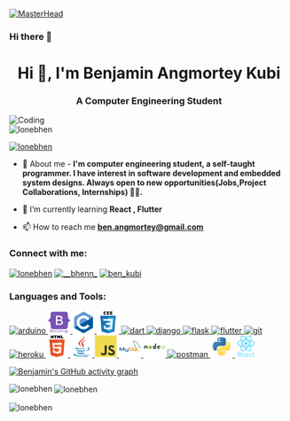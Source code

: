 [![MasterHead](https://www.lambdatest.com/resources/images/news24.gif)](https://lonebhen.io)

### Hi there 👋

<h1 align="center">Hi 👋, I'm Benjamin Angmortey Kubi</h1>
<h3 align="center">A Computer Engineering Student</h3>
<img align = "right" alt="Coding" src="https://cdn.dribbble.com/users/1059583/screenshots/4171367/coding-freak.gif" width= "600">

<p align="left"> <img src="https://komarev.com/ghpvc/?username=lonebhen&label=Profile%20views&color=0e75b6&style=flat" alt="lonebhen" /> </p>



<p align="left"> <a href="https://twitter.com/lonebhen" target="blank"><img src="https://img.shields.io/twitter/follow/lonebhen?logo=twitter&style=for-the-badge" alt="lonebhen" /></a> </p>

- 🤚 About me - **I'm computer engineering student, a self-taught programmer. I have interest in software development and embedded system designs. Always open to new opportunities(Jobs,Project Collaborations, Internships) 🙋‍♂️.**

- 🌱 I’m currently learning **React , Flutter**

- 📫 How to reach me **ben.angmortey@gmail.com**

<h3 align="left">Connect with me:</h3>
<p align="left">
<a href="https://twitter.com/lonebhen" target="blank"><img align="center" src="https://raw.githubusercontent.com/rahuldkjain/github-profile-readme-generator/master/src/images/icons/Social/twitter.svg" alt="lonebhen" height="30" width="40" /></a>
<a href="https://instagram.com/__bhenn_" target="blank"><img align="center" src="https://raw.githubusercontent.com/rahuldkjain/github-profile-readme-generator/master/src/images/icons/Social/instagram.svg" alt="__bhenn_" height="30" width="40" /></a>
<a href="https://www.hackerrank.com/ben_kubi" target="blank"><img align="center" src="https://raw.githubusercontent.com/rahuldkjain/github-profile-readme-generator/master/src/images/icons/Social/hackerrank.svg" alt="ben_kubi" height="30" width="40" /></a>
</p>

<h3 align="left">Languages and Tools:</h3>
<p align="left"> <a href="https://www.arduino.cc/" target="_blank" rel="noreferrer"> <img src="https://cdn.worldvectorlogo.com/logos/arduino-1.svg" alt="arduino" width="40" height="40"/> </a> <a href="https://getbootstrap.com" target="_blank" rel="noreferrer"> <img src="https://raw.githubusercontent.com/devicons/devicon/master/icons/bootstrap/bootstrap-plain-wordmark.svg" alt="bootstrap" width="40" height="40"/> </a> <a href="https://www.cprogramming.com/" target="_blank" rel="noreferrer"> <img src="https://raw.githubusercontent.com/devicons/devicon/master/icons/c/c-original.svg" alt="c" width="40" height="40"/> </a> <a href="https://www.w3schools.com/css/" target="_blank" rel="noreferrer"> <img src="https://raw.githubusercontent.com/devicons/devicon/master/icons/css3/css3-original-wordmark.svg" alt="css3" width="40" height="40"/> </a> <a href="https://dart.dev" target="_blank" rel="noreferrer"> <img src="https://www.vectorlogo.zone/logos/dartlang/dartlang-icon.svg" alt="dart" width="40" height="40"/> </a> <a href="https://www.djangoproject.com/" target="_blank" rel="noreferrer"> <img src="https://cdn.worldvectorlogo.com/logos/django.svg" alt="django" width="40" height="40"/> </a> <a href="https://flask.palletsprojects.com/" target="_blank" rel="noreferrer"> <img src="https://www.vectorlogo.zone/logos/pocoo_flask/pocoo_flask-icon.svg" alt="flask" width="40" height="40"/> </a> <a href="https://flutter.dev" target="_blank" rel="noreferrer"> <img src="https://www.vectorlogo.zone/logos/flutterio/flutterio-icon.svg" alt="flutter" width="40" height="40"/> </a> <a href="https://git-scm.com/" target="_blank" rel="noreferrer"> <img src="https://www.vectorlogo.zone/logos/git-scm/git-scm-icon.svg" alt="git" width="40" height="40"/> </a> <a href="https://heroku.com" target="_blank" rel="noreferrer"> <img src="https://www.vectorlogo.zone/logos/heroku/heroku-icon.svg" alt="heroku" width="40" height="40"/> </a> <a href="https://www.w3.org/html/" target="_blank" rel="noreferrer"> <img src="https://raw.githubusercontent.com/devicons/devicon/master/icons/html5/html5-original-wordmark.svg" alt="html5" width="40" height="40"/> </a> <a href="https://www.java.com" target="_blank" rel="noreferrer"> <img src="https://raw.githubusercontent.com/devicons/devicon/master/icons/java/java-original.svg" alt="java" width="40" height="40"/> </a> <a href="https://developer.mozilla.org/en-US/docs/Web/JavaScript" target="_blank" rel="noreferrer"> <img src="https://raw.githubusercontent.com/devicons/devicon/master/icons/javascript/javascript-original.svg" alt="javascript" width="40" height="40"/> </a> <a href="https://www.mysql.com/" target="_blank" rel="noreferrer"> <img src="https://raw.githubusercontent.com/devicons/devicon/master/icons/mysql/mysql-original-wordmark.svg" alt="mysql" width="40" height="40"/> </a> <a href="https://nodejs.org" target="_blank" rel="noreferrer"> <img src="https://raw.githubusercontent.com/devicons/devicon/master/icons/nodejs/nodejs-original-wordmark.svg" alt="nodejs" width="40" height="40"/> </a> <a href="https://postman.com" target="_blank" rel="noreferrer"> <img src="https://www.vectorlogo.zone/logos/getpostman/getpostman-icon.svg" alt="postman" width="40" height="40"/> </a> <a href="https://www.python.org" target="_blank" rel="noreferrer"> <img src="https://raw.githubusercontent.com/devicons/devicon/master/icons/python/python-original.svg" alt="python" width="40" height="40"/> </a> <a href="https://reactjs.org/" target="_blank" rel="noreferrer"> <img src="https://raw.githubusercontent.com/devicons/devicon/master/icons/react/react-original-wordmark.svg" alt="react" width="40" height="40"/> </a> </p>

[![Benjamin's GitHub activity graph](https://activity-graph.herokuapp.com/graph?username=lonebhen&&theme=xcode)](https://github.com/lonebhen)

<p><img align="left" src="https://github-readme-stats.vercel.app/api/top-langs?username=lonebhen&show_icons=true&locale=en&layout=compact&theme=tokyonight" alt="lonebhen" /></p>

<p>&nbsp;<img align="center" src="https://github-readme-stats.vercel.app/api?username=lonebhen&show_icons=true&locale=en&theme=tokyonight" alt="lonebhen" /></p>

<p><img align="center" src="https://github-readme-streak-stats.herokuapp.com/?user=lonebhen&&theme=tokyonight" alt="lonebhen" /></p>

